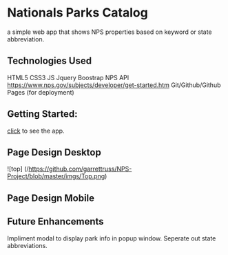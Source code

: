 # Nationals Parks Catalog
a simple web app that shows NPS properties based on keyword or state abbreviation.
## Technologies Used
HTML5
CSS3
JS
Jquery
Boostrap
NPS API https://www.nps.gov/subjects/developer/get-started.htm
Git/Github/Github Pages (for deployment)
## Getting Started:
[click](https://garrettruss.github.io/NPS-Project/) to see the app.

## Page Design Desktop
![top] (/https://github.com/garrettruss/NPS-Project/blob/master/imgs/Top.png)

## Page Design Mobile


## Future Enhancements
Impliment modal to display park info in popup window.
Seperate out state abbreviations.